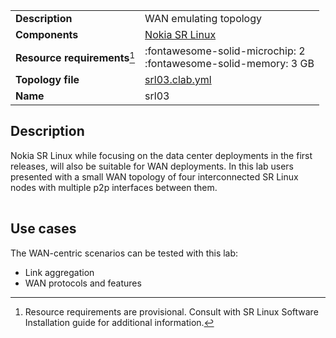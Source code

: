 |                               |                                                                      |
| ----------------------------- | -------------------------------------------------------------------- |
| **Description**               | WAN emulating topology                                               |
| **Components**                | [Nokia SR Linux][srl]                                                |
| **Resource requirements**[^1] | :fontawesome-solid-microchip: 2 <br/>:fontawesome-solid-memory: 3 GB |
| **Topology file**             | [srl03.clab.yml][topofile]                                           |
| **Name**                      | srl03                                                                |

## Description
Nokia SR Linux while focusing on the data center deployments in the first releases, will also be suitable for WAN deployments. In this lab users presented with a small WAN topology of four interconnected SR Linux nodes with multiple p2p interfaces between them.

<center><div class="mxgraph" style="max-width:100%;border:1px solid transparent;" data-mxgraph="{&quot;page&quot;:9,&quot;zoom&quot;:1.5,&quot;highlight&quot;:&quot;#0000ff&quot;,&quot;nav&quot;:true,&quot;check-visible-state&quot;:true,&quot;resize&quot;:true,&quot;url&quot;:&quot;https://raw.githubusercontent.com/srl-labs/containerlab/diagrams/containerlab.drawio&quot;}"></div></center>

## Use cases
The WAN-centric scenarios can be tested with this lab:

* Link aggregation
* WAN protocols and features

[srl]: https://www.nokia.com/networks/products/service-router-linux-NOS/
[topofile]: https://github.com/srl-labs/containerlab/tree/master/lab-examples/srl03/srl03.clab.yml

[^1]: Resource requirements are provisional. Consult with SR Linux Software Installation guide for additional information.

<script type="text/javascript" src="https://cdn.jsdelivr.net/gh/hellt/drawio-js@main/embed2.js" async></script>